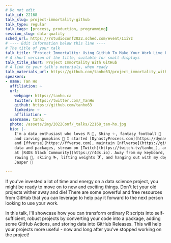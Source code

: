```yaml
---
# Do not edit
talk_id: 22168
talk_slug: project-immortality-github
talk_type: regular
talk_tags: [process, production, programming]
session_slug: data-quality
sched_url: https://rstudioconf2022.sched.com/event/11iYz
# ---- Edit information below this line ----
# The title of your talk
talk_title: "Project Immortality: Using GitHub To Make Your Work Live Forever"
# A short version of the title, suitable for small displays
talk_title_short: Project Immortality With GitHub
# A link to your talk's materials, when ready
talk_materials_url: https://github.com/tanho63/project_immortality_with_github/
speakers:
- name: Tan Ho
  affiliation: ~
  url:
    webpage: https://tanho.ca
    twitter: https://twitter.com/_TanHo
    github: https://github.com/tanho63
    linkedin: ~
    affiliation: ~
  username: tanh1
  photo: /assets/img/2022Conf/_talks/22168_tan-ho.jpg
  bio: |-
    I'm a data enthusiast who loves R 🚀, Shiny ✨, fantasy football 🏈
    and carving pumpkins 🎃 I started [DynastyProcess.com](https://dynastyprocess.com)
    and [ffverse](https://ffverse.com), maintain [nflverse](https://github.com/nflverse)
    data and packages, stream on [Twitch](https://twitch.tv/tanho_), and mentor
    at [R4DS Slack Community](https://r4ds.io). Away from my keyboard, I enjoy
    rowing 🚣️, skiing ⛷, lifting weights 🏋️, and hanging out with my dog
    Jasper 🐶

---
```


<!-- ABSTRACT ----
Please write abstract below. You may use simple markdown (links, code style, bold, italics)
-->

If you've invested a lot of time and energy on a data science project, you might be 
ready to move on to new and exciting things. Don't let your old projects wither away
and die! There are some powerful and free resources from GitHub that you can leverage
to help pay it forward to the next person looking to use your work. 

In this talk, I'll showcase how you can transform ordinary R scripts into self-sufficient, 
robust projects by converting your code into a package, adding some GitHub Actions, and 
storing data into GitHub Releases. This will help your projects more useful - now and long 
after you've stopped working on the project!
